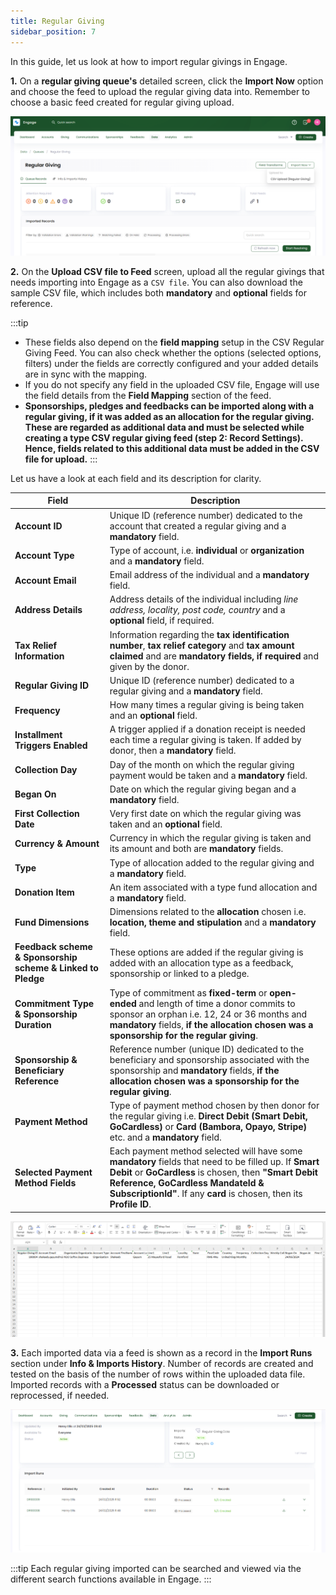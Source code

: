 ```yaml
---
title: Regular Giving
sidebar_position: 7
---
```


In this guide, let us look at how to import regular givings in Engage.

**1.** On a **regular giving queue's** detailed screen, click the **Import Now** option and choose the feed to upload the regular giving data into. Remember to choose a basic feed created for regular giving upload. 

![click import now button](./click-import-now-button.png)

**2.** On the **Upload CSV file to Feed** screen, upload all the regular givings that needs importing into Engage as a `CSV file`. You can also download the sample CSV file, which includes both **mandatory** and **optional** fields for reference. 

:::tip
- These fields also depend on the **field mapping** setup in the CSV Regular Giving Feed. You can also check whether the options (selected options, filters) under the fields are correctly configured and your added details are in sync with the mapping.
- If you do not specify any field in the uploaded CSV file, Engage will use the field details from the **Field Mapping** section of the feed.
- **Sponsorships, pledges and feedbacks can be imported along with a regular giving, if it was added as an allocation for the regular giving. These are regarded as additional data and must be selected while creating a type CSV regular giving feed (step 2: Record Settings). Hence, fields related to this additional data must be added in the CSV file for upload.** 
:::

Let us have a look at each field and its description for clarity.

| Field | Description |
| ----- | ----------- |
| **Account ID** | Unique ID (reference number) dedicated to the account that created a regular giving and a **mandatory** field. |
| **Account Type** | Type of account, i.e. **individual** or **organization** and a **mandatory** field. |
| **Account Email**  | Email address of the individual and a **mandatory** field. |
| **Address Details**  | Address details of the individual including *line address, locality, post code, country* and a **optional** field, if required. |
| **Tax Relief Information**  | Information regarding the **tax identification number**, **tax relief category** and **tax amount claimed** and are **mandatory fields, if required** and given by the donor. |
| **Regular Giving ID** | Unique ID (reference number) dedicated to a regular giving and a **mandatory** field. |
| **Frequency** | How many times a regular giving is being taken and an **optional** field. |
| **Installment Triggers Enabled** | A trigger applied if a donation receipt is needed each time a regular giving is taken. If added by donor, then a **mandatory** field. |
| **Collection Day** | Day of the month on which the regular giving payment would be taken and a **mandatory** field. |
| **Began On** | Date on which the regular giving began and a **mandatory** field. |
| **First Collection Date** | Very first date on which the regular giving was taken and an **optional** field. |
| **Currency & Amount** | Currency in which the regular giving is taken and its amount and both are **mandatory** fields. |
| **Type** | Type of allocation added to the regular giving and a **mandatory** field. |
| **Donation Item** | An item associated with a type fund allocation and a **mandatory** field. |
| **Fund Dimensions** | Dimensions related to the **allocation** chosen i.e. **location, theme and stipulation** and a **mandatory** field. |
| **Feedback scheme & Sponsorship scheme & Linked to Pledge** | These options are added if the regular giving is added with an allocation type as a feedback, sponsorship or linked to a pledge. |
| **Commitment Type & Sponsorship Duration** | Type of commitment as **fixed-term** or **open-ended** and length of time a donor commits to sponsor an orphan i.e. 12, 24 or 36 months and **mandatory** fields, **if the allocation chosen was a sponsorship for the regular giving**. |
| **Sponsorship & Beneficiary Reference** | Reference number (unique ID) dedicated to the beneficiary and sponsorship associated with the sponsorship and **mandatory** fields, **if the allocation chosen was a sponsorship for the regular giving**. |
| **Payment Method** | Type of payment method chosen by then donor for the regular giving i.e. **Direct Debit (Smart Debit, GoCardless)** or **Card (Bambora, Opayo, Stripe)** etc. and a **mandatory** field. |
| **Selected Payment Method Fields** | Each payment method selected will have some **mandatory** fields that need to be filled up. If **Smart Debit** or **GoCardless** is chosen, then **"Smart Debit Reference, GoCardless MandateId & SubscriptionId"**.  If any **card** is chosen, then its **Profile ID**.  |

![show regular giving file](./show-regular-giving-file.png)

**3.** Each imported data via a feed is shown as a record in the **Import Runs** section under **Info & Imports History**. Number of records are created and tested on the basis of the number of rows within the uploaded data file. Imported records with a **Processed** status can be downloaded or reprocessed, if needed.

![imported data runs section](./imported-data-runs-section.png)

:::tip
Each regular giving imported can be searched and viewed via the different search functions available in Engage.
:::
